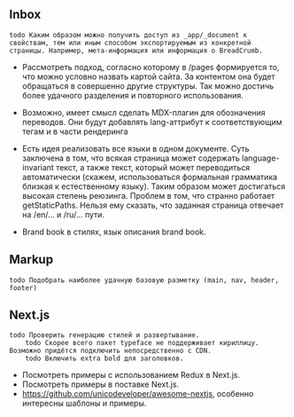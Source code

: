 ## Inbox

    todo Каким образом можно получить доступ из _app/_document к свойствам, тем или иным способом экспортируемым из конкретной страницы. Например, мета-информация или информация о BreadCrumb. 

- Рассмотреть подход, согласно которому в /pages формируется то, что можно условно назвать картой сайта. За контентом она будет обращаться в совершенно другие структуры. Так можно достичь более удачного разделения и повторного использования.

- Возможно, имеет смысл сделать MDX-плагин для обозначения переводов. Они будут добавлять lang-аттрибут к соответствующим тегам и в части рендеринга

- Есть идея реализовать все языки в одном документе. Суть заключена в том, что всякая страница может содержать language-invariant текст, а также текст, который может переводиться автоматически (скажем, использоваться формальная грамматика близкая к естественному языку). Таким образом может достигаться высокая степень реюзинга. Проблем в том, что странно работает getStaticPaths. Нельзя ему сказать, что заданная страница отвечает на /en/... и /ru/... пути.

- Brand book в стилях, язык описания brand book.

## Markup

    todo Подобрать наиболее удачную базовую разметку (main, nav, header, footer)

## Next.js

    todo Проверить генерацию стилей и развертывание.
        todo Скорее всего пакет typeface не поддерживает кириллицу. Возможно придётся подключить непосредственно с CDN.
        todo Включить extra bold для заголовков.
 
- Посмотреть примеры с использованием Redux в Next.js.
- Посмотреть примеры в поставке Next.js.
- https://github.com/unicodeveloper/awesome-nextjs, особенно интересны шаблоны и примеры.

